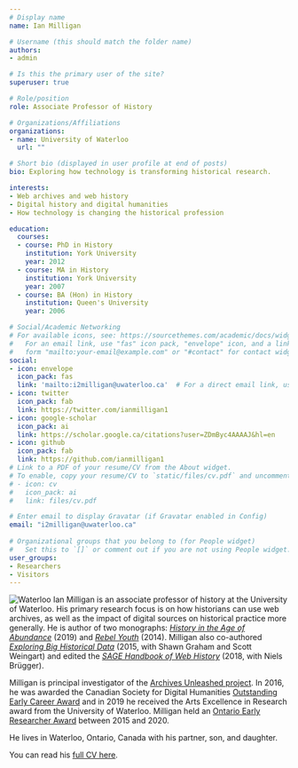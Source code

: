```yaml
---
# Display name
name: Ian Milligan

# Username (this should match the folder name)
authors:
- admin

# Is this the primary user of the site?
superuser: true

# Role/position
role: Associate Professor of History

# Organizations/Affiliations
organizations:
- name: University of Waterloo
  url: ""

# Short bio (displayed in user profile at end of posts)
bio: Exploring how technology is transforming historical research.

interests:
- Web archives and web history
- Digital history and digital humanities
- How technology is changing the historical profession

education:
  courses:
  - course: PhD in History
    institution: York University
    year: 2012
  - course: MA in History
    institution: York University
    year: 2007
  - course: BA (Hon) in History
    institution: Queen's University
    year: 2006

# Social/Academic Networking
# For available icons, see: https://sourcethemes.com/academic/docs/widgets/#icons
#   For an email link, use "fas" icon pack, "envelope" icon, and a link in the
#   form "mailto:your-email@example.com" or "#contact" for contact widget.
social:
- icon: envelope
  icon_pack: fas
  link: 'mailto:i2milligan@uwaterloo.ca'  # For a direct email link, use "mailto:test@example.org".
- icon: twitter
  icon_pack: fab
  link: https://twitter.com/ianmilligan1
- icon: google-scholar
  icon_pack: ai
  link: https://scholar.google.ca/citations?user=ZDmByc4AAAAJ&hl=en
- icon: github
  icon_pack: fab
  link: https://github.com/ianmilligan1
# Link to a PDF of your resume/CV from the About widget.
# To enable, copy your resume/CV to `static/files/cv.pdf` and uncomment the lines below.  
# - icon: cv
#   icon_pack: ai
#   link: files/cv.pdf

# Enter email to display Gravatar (if Gravatar enabled in Config)
email: "i2milligan@uwaterloo.ca"
  
# Organizational groups that you belong to (for People widget)
#   Set this to `[]` or comment out if you are not using People widget.  
user_groups:
- Researchers
- Visitors
---
```


![Waterloo](/authors/admin/UWaterloo_ARTS_History_Logo_horiz_rgb.png)
Ian Milligan is an associate professor of history at the University of Waterloo. His primary research focus is on how historians can use web archives, as well as the impact of digital sources on historical practice more generally. He is author of two monographs: [*History in the Age of Abundance*](/publication/history-in-the-age-of-abundance) (2019) and [*Rebel Youth*](/publication/rebel-youth) (2014). Milligan also co-authored [*Exploring Big Historical Data*](/publication/macroscope) (2015, with Shawn Graham and Scott Weingart) and edited the [*SAGE Handbook of Web History*](/publication/sage-handbook) (2018, with Niels Brügger).

Milligan is principal investigator of the [Archives Unleashed project](https://archivesunleashed.org). In 2016, he was awarded the Canadian Society for Digital Humanities [Outstanding Early Career Award](http://csdh-schn.org/2016/02/09/csdhschn-2016-outstanding-early-career-award/) and in 2019 he received the Arts Excellence in Research award from the University of Waterloo. Milligan held an [Ontario Early Researcher Award](https://www.ontario.ca/page/early-researcher-awards) between 2015 and 2020.

He lives in Waterloo, Ontario, Canada with his partner, son, and daughter.

You can read his [full CV here](/files/cv.pdf).

